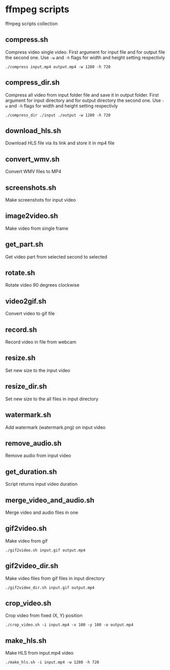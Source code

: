 # ffmpeg scripts
ffmpeg scripts collection

## compress.sh
Compress video single video.
First argument for input file and for output file the second one.
Use `-w` and `-h` flags for width and height setting respectivly
```
./compress input.mp4 output.mp4 -w 1280 -h 720
```

## compress_dir.sh
Compress all video from input folder file and save it in output folder.
First argument for input directory and for output directory the second one.
Use `-w` and `-h` flags for width and height setting respectivly
```
./compress_dir ./input ./output -w 1280 -h 720
```

## download_hls.sh
Download HLS file via its link and store it in mp4 file

## convert_wmv.sh
Convert WMV files to MP4

## screenshots.sh
Make screenshots for input video

## image2video.sh
Make video from single frame

## get_part.sh
Get video part from selected second to selected

## rotate.sh
Rotate video 90 degrees clockwise

## video2gif.sh
Convert video to gif file

## record.sh
Record video in file from webcam

## resize.sh
Set new size to the input video

## resize_dir.sh
Set new size to the all files in input directory

## watermark.sh
Add watermark (watermark.png) on input video

## remove_audio.sh
Remove audio from input video

## get_duration.sh
Script returns input video duration

## merge_video_and_audio.sh
Merge video and audio files in one

## gif2video.sh
Make video from gif
```
./gif2video.sh input.gif output.mp4
```

## gif2video_dir.sh
Make video files from gif files in input directory
```
./gif2video_dir.sh input.gif output.mp4
```

## crop_video.sh
Crop video from fixed (X, Y) position
```
./crop_video.sh -i input.mp4 -x 100 -y 100 -o output.mp4
```

## make_hls.sh
Make HLS from input.mp4 video
```
./make_hls.sh -i input.mp4 -w 1280 -h 720
```
